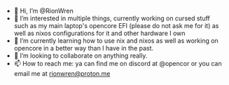 - 👋 Hi, I’m @RionWren
- 👀 I’m interested in multiple things, currently working on cursed stuff such as my main laptop's opencore EFI (please do not ask me for it) as well as nixos configurations for it and other hardware I own
- 🌱 I’m currently learning how to use nix and nixos as well as working on opencore in a better way than I have in the past.
- 💞️ I’m looking to collaborate on anything really.
- 📫 How to reach me: ya can find me on discord at @opencor or you can email me at rionwren@proton.me

<!---
RionWren/RionWren is a ✨ special ✨ repository because its `README.md` (this file) appears on your GitHub profile.
You can click the Preview link to take a look at your changes.
--->
